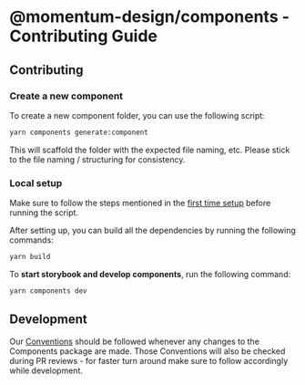 # @momentum-design/components - Contributing Guide

## Contributing

### Create a new component

To create a new component folder, you can use the following script:

```sh
yarn components generate:component
```

This will scaffold the folder with the expected file naming, etc. Please stick to the file naming / structuring for consistency.

### Local setup

Make sure to follow the steps mentioned in the [first time setup](https://github.com/momentum-design/momentum-design/blob/main/CONTRIBUTING.md#first-time-setup) before running the script.

After setting up, you can build all the dependencies by running the following commands:

```sh
yarn build
```

To **start storybook and develop components**, run the following command:

```sh
yarn components dev
```

## Development

Our [Conventions](https://github.com/momentum-design/momentum-design/tree/main/packages/components/conventions) should be followed whenever any changes to the Components package are made. Those Conventions will also be checked
during PR reviews - for faster turn around make sure to follow accordingly while development.